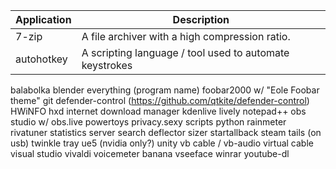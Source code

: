 | Application  | Description |
| ----------- | ---------- |
|7-zip|A file archiver with a high compression ratio.|
autohotkey|A scripting language / tool used to automate keystrokes|
balabolka
blender
everything (program name)
foobar2000 w/ "Eole Foobar theme"
git
defender-control (https://github.com/qtkite/defender-control)
HWiNFO
hxd
internet download manager
kdenlive
lively
notepad++
obs studio w/ obs.live
powertoys 
privacy.sexy scripts
python
rainmeter
rivatuner statistics server
search deflector 
sizer
startallback
steam
tails (on usb)
twinkle tray
ue5 (nvidia only?)
unity
vb cable / vb-audio virtual cable 
visual studio
vivaldi
voicemeter banana
vseeface
winrar
youtube-dl
